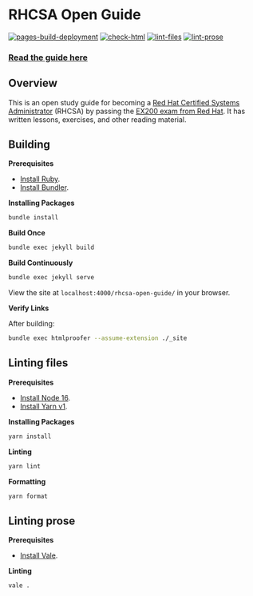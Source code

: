 # RHCSA Open Guide

[![pages-build-deployment](https://github.com/rbong/rhcsa-open-guide/actions/workflows/pages/pages-build-deployment/badge.svg)](https://github.com/rbong/rhcsa-open-guide/actions/workflows/pages/pages-build-deployment)
[![check-html](https://github.com/rbong/rhcsa-open-guide/actions/workflows/check-html.yml/badge.svg)](https://github.com/rbong/rhcsa-open-guide/actions/workflows/check-html.yml)
[![lint-files](https://github.com/rbong/rhcsa-open-guide/actions/workflows/lint-files.yml/badge.svg)](https://github.com/rbong/rhcsa-open-guide/actions/workflows/lint-files.yml)
[![lint-prose](https://github.com/rbong/rhcsa-open-guide/actions/workflows/lint-prose.yml/badge.svg)](https://github.com/rbong/rhcsa-open-guide/actions/workflows/lint-prose.yml)

### [Read the guide here](http://rbong.github.io/rhcsa-open-guide)

## Overview

This is an open study guide for becoming a [Red Hat Certified Systems Administrator](https://www.redhat.com/en/services/certification/rhcsa) (RHCSA)
by passing the [EX200 exam from Red Hat](https://www.redhat.com/en/services/training/ex200-red-hat-certified-system-administrator-rhcsa-exam).
It has written lessons, exercises, and other reading material.

## Building

**Prerequisites**

- [Install Ruby](https://www.ruby-lang.org/en/documentation/installation/).
- [Install Bundler](https://bundler.io/).

**Installing Packages**

```sh
bundle install
```

**Build Once**

```sh
bundle exec jekyll build
```

**Build Continuously**

```sh
bundle exec jekyll serve
```

View the site at `localhost:4000/rhcsa-open-guide/` in your browser.

**Verify Links**

After building:

```sh
bundle exec htmlproofer --assume-extension ./_site
```

## Linting files

**Prerequisites**

- [Install Node 16](https://nodejs.org/en/download/).
- [Install Yarn v1](https://classic.yarnpkg.com/lang/en/docs/install).

**Installing Packages**

```sh
yarn install
```

**Linting**

```sh
yarn lint
```

**Formatting**

```sh
yarn format
```

## Linting prose

**Prerequisites**

- [Install Vale](https://vale.sh/docs/vale-cli/installation/).

**Linting**

```sh
vale .
```
